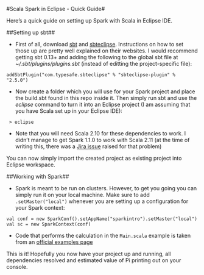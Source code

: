 #Scala Spark in Eclipse - Quick Guide#

Here’s a quick guide on setting up Spark with Scala in Eclipse IDE.

##Setting up sbt##
- First of all, download [sbt](https://github.com/sbt/sbt) and [sbteclipse](https://github.com/typesafehub/sbteclipse). Instructions on how to set those up are pretty well explained on their websites. I would recommend getting sbt 0.13+ and adding the following to the global sbt file at *~/.sbt/plugins/plugins.sbt* (instead of editting the project-specific file): 

`addSbtPlugin("com.typesafe.sbteclipse" % "sbteclipse-plugin" % "2.5.0")`

- Now create a folder which you will use for your Spark project and place the build.sbt found in this repo inside it. Then simply run sbt and use the *eclipse* command to turn it into an Eclipse project (I am assuming that you have Scala set up in your Eclipse IDE):

` > eclipse`

- Note that you will need Scala 2.10 for these dependencies to work. I didn’t manage to get Spark 1.1.0 to work with Scala 2.11 (at the time of writing this, there was a [Jira issue](https://issues.apache.org/jira/browse/SPARK-1812) raised for that problem)

You can now simply import the created project as existing project into Eclipse workspace.

##Working with Spark##
- Spark is meant to be run on clusters. However, to get you going you can simply run it on your local machine. Make sure to add `.setMaster("local")` whenever you are setting up a configuration for your Spark context:  

`val conf = new SparkConf().setAppName("sparkintro").setMaster("local")`  
`val sc = new SparkContext(conf)`  

- Code that performs the calculation in the `Main.scala` example is taken from an [official examples page](https://spark.apache.org/examples.html)

This is it! Hopefully you now have your project up and running, all dependencies resolved and estimated value of Pi printing out on your console.
